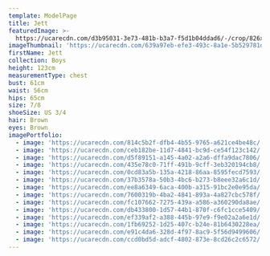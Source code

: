 ```yaml
---
template: ModelPage
title: Jett
featuredImage: >-
  https://ucarecdn.com/d3b95031-3e73-481b-b3a7-f5d1b04ddad6/-/crop/826x448/0,324/-/preview/
imageThumbnail: 'https://ucarecdn.com/639a97eb-efe3-493c-8a1e-5b529781d57f/'
firstName: Jett
collection: Boys
height: 123cm
measurementType: chest
bust: 61cm
waist: 56cm
hips: 65cm
size: 7/8
shoeSize: US 3/4
hair: Brown
eyes: Brown
imagePortfolio:
  - image: 'https://ucarecdn.com/814c5b2f-dfb4-4b55-9765-a621ce4be48c/'
  - image: 'https://ucarecdn.com/ceb182be-11d7-4841-bc9d-ce54f123c142/'
  - image: 'https://ucarecdn.com/d5f89151-a145-4a02-a2a6-dffa9dac7806/'
  - image: 'https://ucarecdn.com/435e78c0-71ff-491b-9cff-3eb320194cb8/'
  - image: 'https://ucarecdn.com/0cd83a5b-135a-4218-86aa-8595fecd7593/'
  - image: 'https://ucarecdn.com/37b3578a-50b3-4bc6-b273-b8eee32a6c1d/'
  - image: 'https://ucarecdn.com/ee8a6349-6aca-400b-a315-91bc2e0e95da/'
  - image: 'https://ucarecdn.com/7600319b-4ba2-4841-893a-4a827cbc578f/'
  - image: 'https://ucarecdn.com/fc107662-7275-439a-a586-a360290da8ae/'
  - image: 'https://ucarecdn.com/db433800-1d57-44b1-870f-c6fc1cce5409/'
  - image: 'https://ucarecdn.com/ef339af2-a388-445b-97e9-f9e02a2a6e1d/'
  - image: 'https://ucarecdn.com/1fb69252-1d25-407c-b24e-81b6430228ea/'
  - image: 'https://ucarecdn.com/e91c4da6-328d-4f97-8ac9-5f56d9499606/'
  - image: 'https://ucarecdn.com/ccd0bd5d-adcf-4802-873e-8cd26c2c6572/'
---
```


